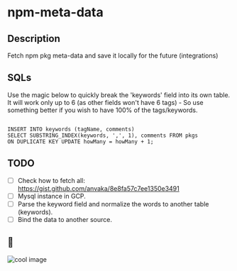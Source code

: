 # npm-meta-data

## Description
Fetch npm pkg meta-data and save it locally for the future (integrations)

## SQLs
Use the magic below to quickly break the 'keywords' field into its own table.
It will work only up to 6 (as other fields won't have 6 tags) - So use something better if you wish to have 100% of the tags/keywords.

```

INSERT INTO keywords (tagName, comments) 
SELECT SUBSTRING_INDEX(keywords, ',', 1), comments FROM pkgs
ON DUPLICATE KEY UPDATE howMany = howMany + 1;

```

## TODO

* [ ] Check how to fetch all: https://gist.github.com/anvaka/8e8fa57c7ee1350e3491
* [ ] Mysql instance in GCP.
* [ ] Parse the keyword field and normalize the words to another table (keywords).
* [ ] Bind the data to another source.

## 🐠 

<img src="https://source.unsplash.com/random" alt="cool image" />


